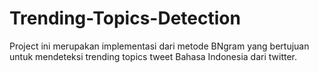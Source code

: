# Trending-Topics-Detection
Project ini merupakan implementasi dari metode BNgram yang bertujuan untuk mendeteksi trending topics tweet Bahasa Indonesia dari twitter.
